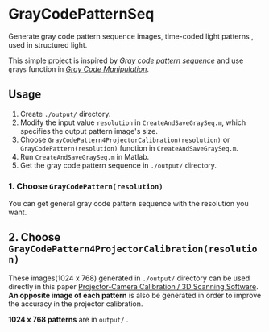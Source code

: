 # GrayCodePatternSeq
Generate gray code pattern sequence images, time-coded light patterns , used in structured light.

This simple project is inspired by [*Gray code pattern sequence*](https://cn.mathworks.com/matlabcentral/answers/21857-gray-code-pattern-sequence) and use `grays` function in [*Gray Code Manipulation*](https://cn.mathworks.com/matlabcentral/fileexchange/15570-gray-code-manipulation).



## Usage

1. Create `./output/` directory.
2. Modify the input value `resolution` in `CreateAndSaveGraySeq.m`, which specifies the output pattern image's size.
3. Choose `GrayCodePattern4ProjectorCalibration(resolution)` or `GrayCodePattern(resolution)` function in `CreateAndSaveGraySeq.m`.
4. Run `CreateAndSaveGraySeq.m` in Matlab.
5. Get the gray code pattern sequence in `./output/` directory.


### 1. Choose `GrayCodePattern(resolution)` 


You can get general gray code pattern sequence with the resolution you want.

## 2. Choose `GrayCodePattern4ProjectorCalibration(resolution)`

These images(1024 x 768) generated in `./output/` directory can be used directly in this paper [Projector-Camera Calibration / 3D Scanning Software](http://mesh.brown.edu/calibration/). **An opposite image of each pattern** is also be generated in order to improve the accuracy in the projector calibration.

**1024 x 768 patterns** are in `output/` .
